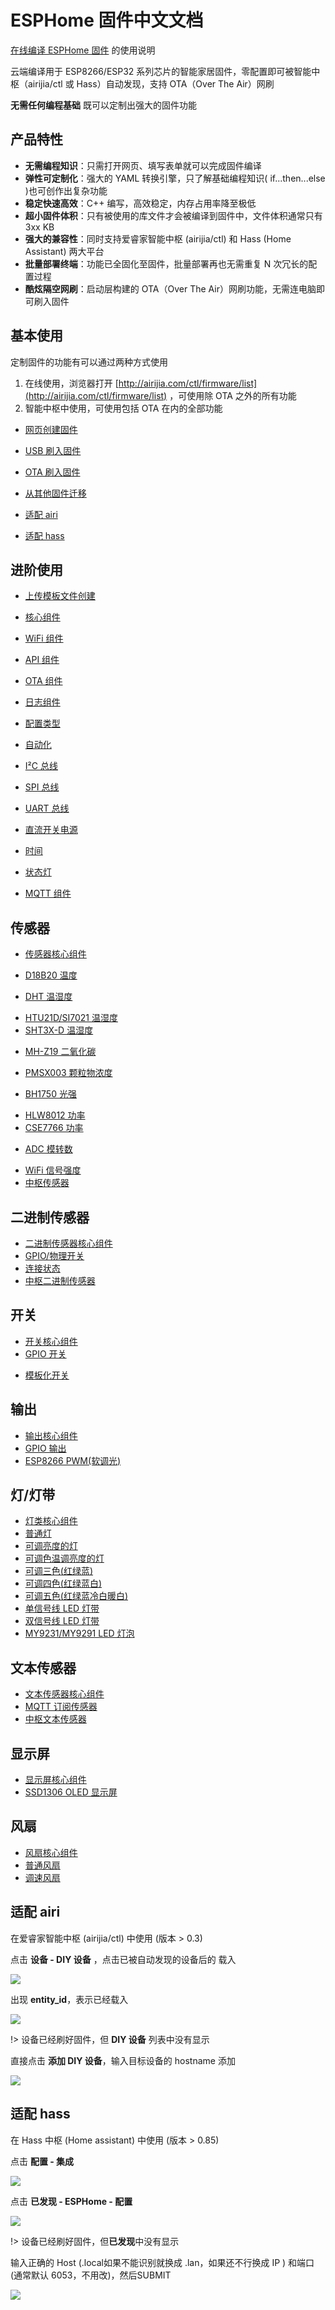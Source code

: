 # ESPHome 固件中文文档

[在线编译 ESPHome 固件](http://airijia.com/ctl) 的使用说明

云端编译用于 ESP8266/ESP32 系列芯片的智能家居固件，零配置即可被智能中枢（airijia/ctl 或 Hass）自动发现，支持 OTA（Over The Air）网刷

**无需任何编程基础** 既可以定制出强大的固件功能

## 产品特性

- **无需编程知识**：只需打开网页、填写表单就可以完成固件编译
- **弹性可定制化**：强大的 YAML 转换引擎，只了解基础编程知识( if...then...else )也可创作出复杂功能
- **稳定快速高效**：C++ 编写，高效稳定，内存占用率降至极低
- **超小固件体积**：只有被使用的库文件才会被编译到固件中，文件体积通常只有 3xx KB
- **强大的兼容性**：同时支持爱睿家智能中枢 (airijia/ctl) 和 Hass (Home Assistant) 两大平台
- **批量部署终端**：功能已全固化至固件，批量部署再也无需重复 N 次冗长的配置过程
- **酷炫隔空网刷**：启动层构建的 OTA（Over The Air）网刷功能，无需连电脑即可刷入固件

## 基本使用

定制固件的功能有可以通过两种方式使用

1. 在线使用，浏览器打开 [http://airijia.com/ctl/firmware/list](http://airijia.com/ctl/firmware/list) ，可使用除 OTA 之外的所有功能
2. 智能中枢中使用，可使用包括 OTA 在内的全部功能



- [网页创建固件](esphome/guides/form)


- [USB 刷入固件](esphome/guides/ttl)
- [OTA 刷入固件](esphome/guides/ota)
- [从其他固件迁移](esphome/guides/migrate)


- [适配 airi](#适配-airi)
- [适配 hass](#适配-hass)






## 进阶使用

- [上传模板文件创建](esphome/guides/yaml)
- [核心组件](esphome/components/airi)
- [WiFi 组件](esphome/components/wifi)
- [API 组件](esphome/components/api)
- [OTA 组件](esphome/components/ota)
- [日志组件](esphome/components/logger)
- [配置类型](esphome/guides/configuration-types)


- [自动化](esphome/guides/automations)
- [I²C 总线](esphome/components/i2c)
- [SPI 总线](esphome/components/spi)
- [UART 总线](esphome/components/uart)
- [直流开关电源](esphome/components/power_supply)


- [时间](esphome/components/time)
- [状态灯](esphome/components/status_led)





- [MQTT 组件](esphome/components/mqtt)



<!-- - [睡眠模式](esphome/components/deep_sleep) -->


<!-- ## 支持设备 -->

<!-- - [Sonoff 系列](diy/sonoff/) -->
 


<!-- - [ESP01/ESP01S](esphome/devices/esp01)
- [D1 系列](esphome/devices/d1)
- [NodeMCU ESP8266](diy/nodemcu/_esp8266)
- [NodeMCU ESP32](diy/nodemcu/_esp32)
- [ESP8266 系列通用](esphome/devices/esp8266)
- [ESP32 系列通用](esphome/devices/esp32) -->


## 传感器

-  [传感器核心组件](esphome/components/sensor/)


-  [D18B20 温度](esphome/components/sensor/dallas)
<!-- -  [MAX6675 温度](esphome/components/sensor/dallas) -->
-  [DHT 温湿度](esphome/components/sensor/dht)
<!-- -  [DHT12 温湿度(I²C 总线)](esphome/components/sensor/dht) -->
<!-- -  [HDC1080 温湿度](esphome/components/sensor/dallas) -->
-  [HTU21D/SI7021 温湿度](esphome/components/sensor/htu21d)
-  [SHT3X-D 温湿度](esphome/components/sensor/sht3xd)


<!-- -  [MS5611 气压](esphome/components/sensor/ms5611) -->
<!-- -  [BMP085/BMP180 温度+气压](esphome/components/sensor/ms5611) -->
<!-- -  [BMP280 温度+气压](esphome/components/sensor/ms5611) -->
<!-- -  [BME280 温湿度+气压](esphome/components/sensor/ms5611) -->
<!-- -  [BME680 温湿度+气压+空气品质](esphome/components/sensor/ms5611) -->


-  [MH-Z19 二氧化碳](esphome/components/sensor/mhz19)
-  [PMSX003 颗粒物浓度](esphome/components/sensor/pmsx003)



-  [BH1750 光强](esphome/components/sensor/bh1750)
<!-- -  [TSL2561 光强](esphome/components/sensor/tsl2561) -->


-  [HLW8012 功率](esphome/components/sensor/hlw8012)
-  [CSE7766 功率](esphome/components/sensor/cse7766)
<!-- -  [INA219 功率](esphome/components/sensor/ms5611) -->
<!-- -  [INA3221 功率](esphome/components/sensor/ms5611) -->


<!-- -  [HX711 压力](esphome/components/sensor/ms5611) -->
<!-- -  [TCS34725 颜色识别](esphome/components/sensor/ms5611) -->
<!-- -  [HMC5883L 罗盘](esphome/components/sensor/ms5611) -->
<!-- -  [MPU6050  陀螺仪](esphome/components/sensor/ms5611) -->
<!-- -  [超声波测距](esphome/components/sensor/ms5611) -->


- [ADC 模转数](esphome/components/sensor/adc)

<!--   [ads1115 模转数](esphome/components/sensor/ads1115)
-  [占空比](esphome/components/sensor/adc)
-  [霍尔效应(ESP32)](esphome/components/sensor/adc)
-  [脉冲计数](esphome/components/sensor/ms5611)
-  [旋转编码器](esphome/components/sensor/ms5611)


-  [软件逻辑传感器](esphome/components/light/)
-  [运行时间](esphome/components/light/)-->
-  [WiFi 信号强度](esphome/components/sensor/wifi_signal) 
-  [中枢传感器](esphome/components/sensor/homeassistant)

## 二进制传感器

-  [二进制传感器核心组件](esphome/components/binary_sensor/)
-  [GPIO/物理开关](esphome/components/binary_sensor/gpio)
-  [连接状态](esphome/components/binary_sensor/status)
-  [中枢二进制传感器](esphome/components/binary_sensor/homeassistant)


## 开关

-  [开关核心组件](esphome/components/switch/)
-  [GPIO 开关](esphome/components/switch/gpio)
<!-- -  [红外发射器](esphome/components/switch/) -->
<!-- -  [输出(Output)拟态开关](esphome/components/switch/) -->
-  [模板化开关](esphome/components/switch/template)
<!-- -  [UART 指令开关](esphome/components/switch/) -->





## 输出

-  [输出核心组件](esphome/components/output/)
-  [GPIO 输出](esphome/components/output/gpio)
-  [ESP8266 PWM(软调光)](esphome/components/output/esp8266_pwm)
<!-- -  [ESP32 LEDC(硬调光)](esphome/components/output/ledc) -->
<!-- -  [MY9231/MY9291 LED](esphome/components/output/my9231) -->


## 灯/灯带

-  [灯类核心组件](esphome/components/light/)
-  [普通灯](esphome/components/light/binary)
-  [可调亮度的灯](esphome/components/light/monochromatic)
-  [可调色温调亮度的灯](esphome/components/light/cwww)
-  [可调三色(红绿蓝)](esphome/components/light/rgb)
-  [可调四色(红绿蓝白)](esphome/components/light/rgbw)
-  [可调五色(红绿蓝冷白暖白)](esphome/components/light/rgbww)
-  [单信号线 LED 灯带](esphome/components/light/fastled_clockless)
-  [双信号线 LED 灯带](esphome/components/light/fastled_spi)
-  [MY9231/MY9291 LED 灯泡](esphome/components/light/my9231)


## 文本传感器

-  [文本传感器核心组件](esphome/components/text_sensor/)
-  [MQTT 订阅传感器](esphome/components/text_sensor/mqtt_subscribe)
-  [中枢文本传感器](esphome/components/text_sensor/homeassistant)



## 显示屏
-  [显示屏核心组件](esphome/components/display/)
-  [SSD1306 OLED 显示屏](esphome/components/display/ssd1306_i2c)

## 风扇

-  [风扇核心组件](esphome/components/fan/)
-  [普通风扇](esphome/components/fan/binary)
-  [调速风扇](esphome/components/fan/speed)


<!-- ## 显示屏

-  [显示屏核心组件](esphome/components/light/)
-  [串/并口液晶屏](esphome/components/light/)
-  [I²C 总线液晶屏(PCF8574)](esphome/components/light/)
-  [七段数码管(MAX7219)](esphome/components/light/)
-  [触摸液晶屏(Nextion)](esphome/components/light/)
-  [I²C 总线 OLED](esphome/components/light/)
-  [SPI 总线 OLED](esphome/components/light/)
-  [墨水屏](esphome/components/light/) -->




<!-- ## 蓝牙 -->




<!-- ## 红外 -->




##  适配 airi

在爱睿家智能中枢 (airijia/ctl) 中使用 (版本 > 0.3)

点击 **设备 - DIY 设备** ，点击已被自动发现的设备后的 载入

![](http://pic.airijia.com/doc/20190126163048.png)

出现 **entity_id**，表示已经载入

![](http://pic.airijia.com/doc/20190126163157.png)


!> 设备已经刷好固件，但 **DIY 设备** 列表中没有显示


直接点击 **添加 DIY 设备**，输入目标设备的 hostname 添加

![](http://pic.airijia.com/doc/20190126163246.png)


##  适配 hass

在 Hass 中枢 (Home assistant) 中使用 (版本 > 0.85)

点击 **配置 - 集成**

![](http://pic.airijia.com/doc/20190126162531.png)


点击 **已发现 - ESPHome - 配置** 

![](http://pic.airijia.com/doc/20190126162559.png)

!> 设备已经刷好固件，但**已发现**中没有显示

输入正确的 Host (.local如果不能识别就换成 .lan，如果还不行换成 IP ) 和端口(通常默认 6053，不用改)，然后SUBMIT

![](http://pic.airijia.com/doc/20190126162652.png)

